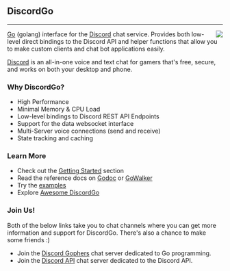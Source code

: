## DiscordGo
<hr>
<img align="right" src="http://mlasala45.github.io/discordgo/img/discordgo.png">

[Go](https://golang.org/) (golang) interface for the [Discord](https://discord.com/) 
chat service.  Provides both low-level direct bindings to the 
Discord API and helper functions that allow you to make custom clients and chat 
bot applications easily.

[Discord](https://discord.com/) is an all-in-one voice and text chat for 
gamers that's free, secure, and works on both your desktop and phone. 
 
### Why DiscordGo?
* High Performance
* Minimal Memory & CPU Load
* Low-level bindings to Discord REST API Endpoints
* Support for the data websocket interface
* Multi-Server voice connections (send and receive)
* State tracking and caching

### Learn More
* Check out the [Getting Started](GettingStarted) section
* Read the reference docs on [Godoc](https://godoc.org/github.com/mlasala45/discordgo) or [GoWalker](https://gowalker.org/github.com/mlasala45/discordgo)
* Try the [examples](https://github.com/mlasala45/discordgo/tree/master/examples)
* Explore [Awesome DiscordGo](https://github.com/mlasala45/discordgo/wiki/Awesome-DiscordGo)

### Join Us!
Both of the below links take you to chat channels where you can get more 
information and support for DiscordGo.  There's also a chance to make some 
friends :)

* Join the [Discord Gophers](https://discord.gg/0f1SbxBZjYoCtNPP) chat server dedicated to Go programming.
* Join the [Discord API](https://discord.com/invite/discord-API) chat server dedicated to the Discord API.
